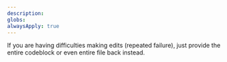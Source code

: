 ```yaml
---
description: 
globs: 
alwaysApply: true
---
```

If you are having difficulties making edits (repeated failure), just provide the entire codeblock or even entire file back instead.